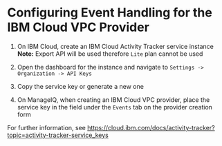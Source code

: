 # Configuring Event Handling for the IBM Cloud VPC Provider

1. On IBM Cloud, create an IBM Cloud Activity Tracker service instance
**Note:** Export API will be used therefore `Lite` plan cannot be used

2. Open the dashboard for the instance and navigate to `Settings -> Organization -> API Keys`

3. Copy the service key or generate a new one

4. On ManageIQ, when creating an IBM Cloud VPC provider, place the service key in the field under the `Events` tab on the provider creation form

For further information, see https://cloud.ibm.com/docs/activity-tracker?topic=activity-tracker-service_keys